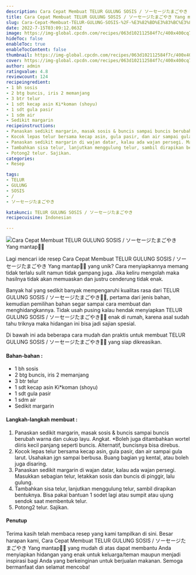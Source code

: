 ```yaml
---
description: Cara Cepat Membuat TELUR GULUNG SOSIS / ソーセージたまごやき Yang mantap"
title: Cara Cepat Membuat TELUR GULUNG SOSIS / ソーセージたまごやき Yang mantap
slug: Cara-Cepat-Membuat-TELUR-GULUNG-SOSIS-%2F-%E3%82%BD%E3%83%BC%E3%82%BB%E3%83%BC%E3%82%B8%E3%81%9F%E3%81%BE%E3%81%94%E3%82%84%E3%81%8D-Yang-mantap
date: 2022-7-15T03:09:12.063Z
image: https://img-global.cpcdn.com/recipes/063d102112584f7c/400x400cq70/photo.jpg
hideToc: false
enableToc: true
enableTocContent: false
thumbnail: https://img-global.cpcdn.com/recipes/063d102112584f7c/400x400cq70/photo.jpg
cover: https://img-global.cpcdn.com/recipes/063d102112584f7c/400x400cq70/photo.jpg
author: admin
ratingvalue: 4.8
reviewcount: 124
recipeingredient:
- 1 bh sosis
- 2 btg buncis, iris 2 memanjang
- 3 btr telur
- 1 sdt kecap asin Ki*koman (shoyu)
- 1 sdt gula pasir
- 1 sdm air
- Sedikit margarin
recipeinstructions:
- Panaskan sedikit margarin, masak sosis & buncis sampai buncis berubah warna dan cukup layu. Angkat. *Boleh juga ditambahkan wortel diiris kecil panjang seperti buncis. Alternatif, buncisnya bisa direbus.
- Kocok lepas telur bersama kecap asin, gula pasir, dan air sampai gula larut. Usahakan jgn sampai berbusa. Buang bagian yg kental, atau boleh juga disaring.
- Panaskan sedikit margarin di wajan datar, kalau ada wajan persegi. Masukkan sebagian telur, letakkan sosis dan buncis di pinggir, lalu gulung.
- Tambahkan sisa telur, lanjutkan menggulung telur, sambil dirapikan bentuknya. Bisa pakai bantuan 1 sodet lagi atau sumpit atau ujung sendok saat membentuk telur.
- Potong2 telur. Sajikan.
categories:
- Resep

tags:
- TELUR
- GULUNG
- SOSIS
- /
- ソーセージたまごやき

katakunci: TELUR GULUNG SOSIS / ソーセージたまごやき
recipecuisine: Indonesian

---
```


![Cara Cepat Membuat TELUR GULUNG SOSIS / ソーセージたまごやき Yang mantap👩‍🍳](https://img-global.cpcdn.com/recipes/063d102112584f7c/400x400cq70/photo.jpg)

Lagi mencari ide resep Cara Cepat Membuat TELUR GULUNG SOSIS / ソーセージたまごやき Yang mantap👩‍🍳 yang unik? Cara menyiapkannya memang tidak terlalu sulit namun tidak gampang juga. Jika keliru mengolah maka hasilnya tidak akan memuaskan dan justru cenderung tidak enak.

Banyak hal yang sedikit banyak mempengaruhi kualitas rasa dari TELUR GULUNG SOSIS / ソーセージたまごやき👩‍🍳, pertama dari jenis bahan, kemudian pemilihan bahan segar sampai cara membuat dan menghidangkannya. Tidak usah pusing kalau hendak menyiapkan TELUR GULUNG SOSIS / ソーセージたまごやき👩‍🍳 enak di rumah, karena asal sudah tahu triknya maka hidangan ini bisa jadi sajian spesial.

Di bawah ini ada beberapa cara mudah dan praktis untuk membuat TELUR GULUNG SOSIS / ソーセージたまごやき👩‍🍳 yang siap dikreasikan.

<!--inarticleads1-->

#### Bahan-bahan :

- 1 bh sosis
- 2 btg buncis, iris 2 memanjang
- 3 btr telur
- 1 sdt kecap asin Ki*koman (shoyu)
- 1 sdt gula pasir
- 1 sdm air
- Sedikit margarin

<!--inarticleads2-->

#### Langkah-langkah membuat :

1. Panaskan sedikit margarin, masak sosis & buncis sampai buncis berubah warna dan cukup layu. Angkat. *Boleh juga ditambahkan wortel diiris kecil panjang seperti buncis. Alternatif, buncisnya bisa direbus.
1. Kocok lepas telur bersama kecap asin, gula pasir, dan air sampai gula larut. Usahakan jgn sampai berbusa. Buang bagian yg kental, atau boleh juga disaring.
1. Panaskan sedikit margarin di wajan datar, kalau ada wajan persegi. Masukkan sebagian telur, letakkan sosis dan buncis di pinggir, lalu gulung.
1. Tambahkan sisa telur, lanjutkan menggulung telur, sambil dirapikan bentuknya. Bisa pakai bantuan 1 sodet lagi atau sumpit atau ujung sendok saat membentuk telur.
1. Potong2 telur. Sajikan.

#### Penutup

Terima kasih telah membaca resep yang kami tampilkan di sini. Besar harapan kami, Cara Cepat Membuat TELUR GULUNG SOSIS / ソーセージたまごやき Yang mantap👩‍🍳 yang mudah di atas dapat membantu Anda menyiapkan hidangan yang enak untuk keluarga/teman maupun menjadi inspirasi bagi Anda yang berkeinginan untuk berjualan makanan. Semoga bermanfaat dan selamat mencoba!